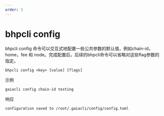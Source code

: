 ```yaml
---
order: 3
---
```


# bhpcli config
bhpcli config 命令可以交互式地配置一些公共参数的默认值，例如chain-id，home，fee 和 node。完成配置后，后续的bhpcli命令可以省略对这些flag参数的指定。
```
bhpcli config <key> [value] [flags]
```
示例
```
gaiacli config chain-id testing
```
响应
```
configuration saved to /root/.gaiacli/config/config.toml
```                                             